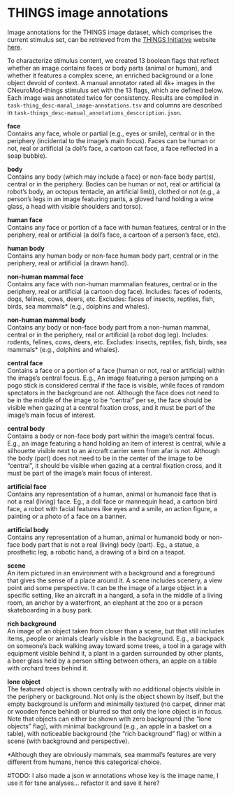 THINGS image annotations
========================

Image annotations for the THINGS image dataset, which comprises the current stimulus set, can be retrieved from the [THINGS Initiative](https://things-initiative.org/) website [here](https://osf.io/jum2f/).

To characterize stimulus content, we created 13 boolean flags that reflect whether an image contains faces or body parts (animal or human), and whether it features a complex scene, an enriched background or a lone object devoid of context. A manual annotator rated all 4k+ images in the CNeuroMod-things stimulus set with the 13 flags, which are defined below. Each image was annotated twice for consistency. Results are compiled in ``task-thing_desc-manal_image-annotations.tsv`` and columns are described in ``task-things_desc-manual_annotations_desccription.json``.

**face** \
Contains any face, whole or partial (e.g., eyes or smile), central or in the periphery (incidental to the image’s main focus). Faces can be human or not, real or artificial (a doll’s face, a cartoon cat face, a face reflected in a soap bubble).

**body** \
Contains any body (which may include a face) or non-face body part(s), central or in the periphery. Bodies can be human or not, real or artificial (a robot’s body, an octopus tentacle, an artificial limb), clothed or not (e.g., a person’s legs in an image featuring pants, a gloved hand holding a wine glass, a head with visible shoulders and torso).

**human face** \
Contains any face or portion of a face with human features, central or in the periphery, real or artificial (a doll’s face, a cartoon of a person’s face, etc).

**human body** \
Contains any human body or non-face human body part, central or in the periphery, real or artificial (a drawn hand).

**non-human mammal face** \
Contains any face with non-human mammalian features, central or in the periphery, real or artificial (a cartoon dog face). Includes: faces of rodents, dogs, felines, cows, deers, etc. Excludes: faces of insects, reptiles, fish, birds, sea mammals* (e.g., dolphins and whales).

**non-human mammal body** \
Contains any body or non-face body part from a non-human mammal, central or in the periphery, real or artificial (a robot dog leg).
Includes: rodents, felines, cows, deers, etc.
Excludes: insects, reptiles, fish, birds, sea mammals* (e.g., dolphins and whales).

**central face** \
Contains a face or a portion of a face (human or not, real or artificial) within the image’s central focus. E.g., An image featuring a person jumping on a pogo stick is considered central if the face is visible, while faces of random spectators in the background are not. Although the face does not need to be in the middle of the image to be “central” per se, the face should be visible when gazing at a central fixation cross, and it must be part of the image’s main focus of interest.

**central body** \
Contains a body or non-face body part within the image’s central focus. E.g., an image featuring a hand holding an item of interest is central, while a silhouette visible next to an aircraft carrier seen from afar is not. Although the body (part) does not need to be in the center of the image to be “central”, it should be visible when gazing at a central fixation cross, and it must be part of the image’s main focus of interest.

**artificial face** \
Contains any representation of a human, animal or humanoid face that is not a real (living) face. Eg., a doll face or mannequin head, a cartoon bird face, a robot with facial features like eyes and a smile, an action figure, a painting or a photo of a face on a banner.

**artificial body** \
Contains any representation of a human, animal or humanoid body or non-face body part that is not a real (living) body (part). Eg., a statue, a prosthetic leg, a robotic hand, a drawing of a bird on a teapot.

**scene** \
An item pictured in an environment with a background and a foreground that gives the sense of a place around it. A scene includes scenery, a view point and some perspective. It can be the image of a large object in a specific setting, like an aircraft in a hangard, a sofa in the middle of a living room, an anchor by a waterfront, an elephant at the zoo or a person skateboarding in a busy park.

**rich background** \
An image of an object taken from closer than a scene, but that still includes items, people or animals clearly visible in the background. E.g., a backpack on someone’s back walking away toward some trees, a tool in a garage with equipment visible behind it, a plant in a garden surrounded by other plants, a beer glass held by a person sitting between others, an apple on a table with orchard trees behind it.

**lone object** \
The featured object is shown centrally with no additional objects visible in the periphery or background. Not only is the object shown by itself, but the empty background is uniform and minimally textured (no carpet, dinner mat or wooden fence behind) or blurred so that only the lone object is in focus. Note that objects can either be shown with zero background (the “lone objects” flag), with minimal background (e.g., an apple in a basket on a table), with noticeable background (the “rich background” flag) or within a scene (with background and perspective).

*Although they are obviously mammals, sea mammal’s features are very different from humans, hence this categorical choice.




#TODO: I also made a json w annotations whose key is the image name, I use it for tsne analyses...
refactor it and save it here?
